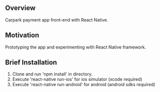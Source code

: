 ## Overview

Carpark payment app front-end with React Native.

## Motivation

Prototyping the app and experimenting with React Native framework.

## Brief Installation

1. Clone and run 'npm install' in directory.
2. Execute 'react-native run-ios' for ios simulator (xcode required)
3. Execute 'react-native run-android' for android (android sdks required)
